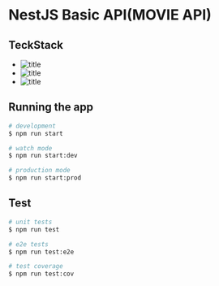 # NestJS Basic API(MOVIE API)

## TeckStack

- ![title](https://img.shields.io/badge/-TypeScript-007ACC?&logo=TypeScript&logoColor=white)
- ![title](https://img.shields.io/badge/-NestJS-E0234E?&logo=NestJS&logoColor=white)
- ![title](https://img.shields.io/badge/-Jest-C21325?&logo=jest&logoColor=white)

## Running the app

```bash
# development
$ npm run start

# watch mode
$ npm run start:dev

# production mode
$ npm run start:prod
```

## Test

```bash
# unit tests
$ npm run test

# e2e tests
$ npm run test:e2e

# test coverage
$ npm run test:cov
```
